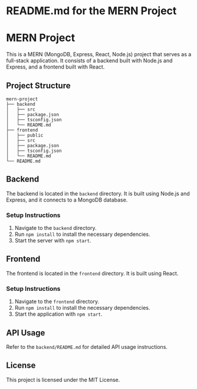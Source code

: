 # README.md for the MERN Project

# MERN Project

This is a MERN (MongoDB, Express, React, Node.js) project that serves as a full-stack application. It consists of a backend built with Node.js and Express, and a frontend built with React.

## Project Structure

```
mern-project
├── backend
│   ├── src
│   ├── package.json
│   ├── tsconfig.json
│   └── README.md
├── frontend
│   ├── public
│   ├── src
│   ├── package.json
│   ├── tsconfig.json
│   └── README.md
└── README.md
```

## Backend

The backend is located in the `backend` directory. It is built using Node.js and Express, and it connects to a MongoDB database. 

### Setup Instructions

1. Navigate to the `backend` directory.
2. Run `npm install` to install the necessary dependencies.
3. Start the server with `npm start`.

## Frontend

The frontend is located in the `frontend` directory. It is built using React.

### Setup Instructions

1. Navigate to the `frontend` directory.
2. Run `npm install` to install the necessary dependencies.
3. Start the application with `npm start`.

## API Usage

Refer to the `backend/README.md` for detailed API usage instructions.

## License

This project is licensed under the MIT License.